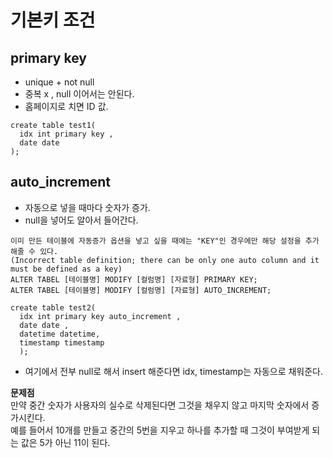 # 기본키 조건
## primary key 
- unique + not null 
- 중복 x , null 이어서는 안된다. 
- 홈페이지로 치면 ID 값. 

```
create table test1(
  idx int primary key , 
  date date 
); 
```

## auto_increment 
- 자동으로 넣을 때마다 숫자가 증가. 
- null을 넣어도 알아서 들어간다.

```
이미 만든 테이블에 자동증가 옵션을 넣고 싶을 때에는 "KEY"인 경우에만 해당 설정을 추가해줄 수 있다. 
(Incorrect table definition; there can be only one auto column and it must be defined as a key)
ALTER TABEL [테이블명] MODIFY [컬럼명] [자료형] PRIMARY KEY; 
ALTER TABEL [테이블명] MODIFY [컬럼명] [자료형] AUTO_INCREMENT;
```

```
create table test2(
  idx int primary key auto_increment , 
  date date , 
  datetime datetime, 
  timestamp timestamp 
  ); 
```
- 여기에서 전부 null로 해서 insert 해준다면 idx, timestamp는 자동으로 채워준다. 
 
<b> 문제점 </b> <br>
만약 중간 숫자가 사용자의 실수로 삭제된다면 그것을 채우지 않고 마지막 숫자에서 증가시킨다. <br>
예를 들어서 10개를 만들고 중간의 5번을 지우고 하나를 추가할 때 그것이 부여받게 되는 값은 5가 아닌 11이 된다. <br> 


